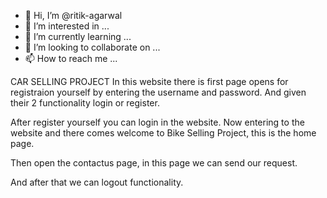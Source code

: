 - 👋 Hi, I’m @ritik-agarwal
- 👀 I’m interested in ...
- 🌱 I’m currently learning ...
- 💞️ I’m looking to collaborate on ...
- 📫 How to reach me ...

CAR SELLING PROJECT
In this website there is first page opens for registraion yourself by entering the username and password.
And given their 2 functionality login or register.

After register yourself you can login in the website.
Now entering to the website and there comes welcome to Bike Selling Project, this is the home page.

Then open the contactus page, in this page we can send our request.

And after that we can logout functionality.

<!---
ritik-agarwal/ritik-agarwal is a ✨ special ✨ repository because its `README.md` (this file) appears on your GitHub profile.
You can click the Preview link to take a look at your changes.
--->
